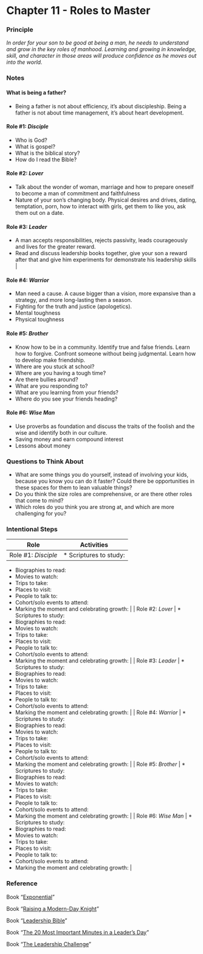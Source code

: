# Chapter 11 - Roles to Master

### Principle

*In order for your son to be good at being a man, he needs to understand and grow in the key roles of manhood. Learning and growing in knowledge, skill, and character in those areas will produce confidence as he moves out into the world.* 

### Notes

#### What is being a father?
* Being a father is not about efficiency, it’s about discipleship. Being a father is not about time management, it’s about heart development.
#### Role #1: *Disciple*
* Who is God?
* What is gospel?
* What is the biblical story?
* How do I read the Bible?
#### Role #2: *Lover*
* Talk about the wonder of woman, marriage and how to prepare oneself to become a man of commitment and faithfulness
* Nature of your son’s changing body. Physical desires and drives, dating, temptation, porn, how to interact with girls, get them to like you, ask them out on a date.
#### Role #3: *Leader* 
* A man accepts responsibilities, rejects passivity, leads courageously and lives for the greater reward.
* Read and discuss leadership books together, give your son a reward after that and give him experiments for demonstrate his leadership skills |
#### Role #4: *Warrior* 
* Man need a cause. A cause bigger than a vision, more expansive than a strategy, and more long-lasting then a season. 
* Fighting for the truth and justice (apologetics).
* Mental toughness
* Physical toughness
#### Role #5: *Brother*
* Know how to be in a community. Identify true and false friends. Learn how to forgive. Confront someone without being judgmental. Learn how to develop make friendship.
* Where are you stuck at school?
* Where are you having a tough time?
* Are there bullies around?
* What are you responding to?
* What are you learning from your friends?
* Where do you see your friends heading?
#### Role #6: *Wise Man* 
* Use proverbs as foundation and discuss the traits of the foolish and the wise and identify both in our culture.
* Saving money and earn compound interest
* Lessons about money
### Questions to Think About

- What are some things you do yourself, instead of involving your kids, because you know you can do it faster? Could there be opportunities in these spaces for them to lean valuable things?
- Do you think the size roles are comprehensive, or are there other roles that come to mind?
- Which roles do you think you are strong at, and which are more challenging for you?

### Intentional Steps

| Role | Activities |
| --- | --- |
| Role #1: *Disciple* | * Scriptures to study:
* Biographies to read:
* Movies to watch:
* Trips to take:
* Places to visit:
* People to talk to:
* Cohort/solo events to attend:
* Marking the moment and celebrating growth: |
| Role #2: *Lover* | * Scriptures to study:
* Biographies to read:
* Movies to watch:
* Trips to take:
* Places to visit:
* People to talk to:
* Cohort/solo events to attend:
* Marking the moment and celebrating growth: |
| Role #3: *Leader* | * Scriptures to study:
* Biographies to read:
* Movies to watch:
* Trips to take:
* Places to visit:
* People to talk to:
* Cohort/solo events to attend:
* Marking the moment and celebrating growth: |
| Role #4: *Warrior*  | * Scriptures to study:
* Biographies to read:
* Movies to watch:
* Trips to take:
* Places to visit:
* People to talk to:
* Cohort/solo events to attend:
* Marking the moment and celebrating growth: |
| Role #5: *Brother* | * Scriptures to study:
* Biographies to read:
* Movies to watch:
* Trips to take:
* Places to visit:
* People to talk to:
* Cohort/solo events to attend:
* Marking the moment and celebrating growth: |
| Role #6: *Wise Man* | * Scriptures to study:
* Biographies to read:
* Movies to watch:
* Trips to take:
* Places to visit:
* People to talk to:
* Cohort/solo events to attend:
* Marking the moment and celebrating growth: |

### Reference

Book “[Exponential](https://www.amazon.com/Exponential-Friends-Missional-Church-Movement/dp/0310326788/ref=sr_1_2?crid=SN7OU50S5DG2&dib=eyJ2IjoiMSJ9.0pXCcngS0_wu_L4WQIXuoMZRj5K6f1boclcP1rgU-ZSOM5D1vysmA6P1KehGA7W5wgLXNDQQFqYZ0AKt58lcxXXkb4Ayp3H45e9qJMY2unBMH7QyRGQVKRZxWACEikrcYs_I3gob_Kse-jgrX3xEzZH4co-yr3_R8vhYW__cof_s33oMuFC4B8gNzoyTmaZoXw3RJg3XaB_BFP2FrqC5OjRaQW8zdZ0udEPPZWjiDnw.zkvjyU-88l8qug7SclZzCUcUMjT45h1zkPP6BMdz-A8&dib_tag=se&keywords=exponential&qid=1737517783&sprefix=exponential%2Caps%2C585&sr=8-2)”

Book “[Raising a Modern-Day Knight](https://www.amazon.com/Raising-Modern-Day-Knight-Fathers-Authentic/dp/1589973097/ref=sr_1_1?crid=T0BO03AY0BJ&dib=eyJ2IjoiMSJ9.ZCOUgWf_ZoG8UJ5swTzjtKqy9zqd6-4mKk1UXub9dMqB30EApa7sDRNXhhgLzjQDRj5eoZ1QKFzSHOgadX413qR5Vg-rp1LAjeHI57Wqk5ArkG30QZhy2QqZqwEWEMr7AIgmCcvnUsUnct8oiNgtsnIP6RkLApijZ2oBTSV-_3SK0FjhpFM-fFFW4QCMniPKzZqnw_qeWA57JseTd9OUuzxUPIePrv-XcY-azjp0NQM.QL2_d7A5FHBG3kY3SMjxW5pYIoR9tBgjXy6HmuH0ea8&dib_tag=se&keywords=Raising+Modern+Day+Knight&qid=1737519331&s=books&sprefix=raising+modern+day+knight%2Cstripbooks-intl-ship%2C717&sr=1-1)”

Book “[Leadership Bible](https://www.amazon.com/Maxwell-Leadership-Bible-Hardcover-Comfort/dp/0785223010/ref=sr_1_1?crid=1N354EF6CFH67&dib=eyJ2IjoiMSJ9.wk0wEp0UgCJIfmELQqj1wyzbuh6RAelr3yDxWtrIhLTtfdi9qmwWLRqwqU8TjuhWIIgn0_kXOdnqPwvHXScPChBfcN0bBcHWWYcNp4FMU-cKpAEuj3QPhKHrtWkTDtFJXb3M1pjLccr244cbHSa7ck1xT80GhTuS4fQ5f5aFETr1Yb-rUp6YIkYnSakguB9SkJaj9GWFQE1IQV0Vr45Q4UTEejH5eSiWjAP3vPhWbMc.-hResPHuAEQFr4Z_QfxLaRgWZl3uuubHrPHP3ldWyWk&dib_tag=se&keywords=Leadership+Bible&qid=1737519500&s=books&sprefix=raising+modern+da%2Cstripbooks-intl-ship%2C729&sr=1-1)”

Book “[The 20 Most Important Minutes in a Leader’s Day](https://www.amazon.com/Most-Powerful-Minutes-Leaders-Day/dp/0785289275/ref=sr_1_1?crid=3OFV1KQ3BD6MX&dib=eyJ2IjoiMSJ9.PCtyT0suKt2-T-FPiAq6vsBy8KeDA2-bfzE3UWUYtn62g7anV0jBIFgbM-EvbQ3PH364TBpDTVgIpd1IPvsjg2d8UwB87_dL_VqrD7WwsSOAHgblppNN5Q2xXQWnJardgC-oGfrQOzVqwnO6MvKurK9T5rV_lh9Q2x54LpRh4uovNvwkg67rWApQ-A4UmVFtTAErRLpjwWxW3g9NleXeMsfxLZ8cCstwW0OkaoA6ZLEssoJRFAald5J0Q_lQaK8V.Pj3dgAmYGeWlaLu0XBW69cesH2jnbqJsZDYA2CPTYcE&dib_tag=se&keywords=The+20+Most+Important+Minutes+in+a+Leader%E2%80%99s+Day&qid=1737519552&s=books&sprefix=the+20+most+important+minutes+in+a+leader+s+day%2Cstripbooks-intl-ship%2C409&sr=1-1)”

Book “[The Leadership Challenge](https://www.amazon.com/Leadership-Challenge-Extraordinary-Things-Organizations/dp/1119278961/ref=sr_1_2?crid=BA77A63F3UQX&dib=eyJ2IjoiMSJ9.i3pysEI3UfExxFzABB5iHB_MzLOoFtqGneP9QEryakORP34bQl9gfqDkwOkJO90Xv5a7S6tR8NHHfTDx2P9BL2LKI2HL7Lggpx-VYvpCug5yplCn7aoTSsVyKe6ySG2ViKo1MCvFJZkdNV_0bwsNhJa0GllGf7GEw54TeEDb4qtwWcJKl8EEJfqCmBg2XXIvuN7RQiTOKTEkYN-RcuRMrZg4reMCQB3ID6_wu1o7ql4.796IY2EEPEGdfyVXFMqT7y6-oHRB33f63HzCt8LiF1s&dib_tag=se&keywords=The+Challenge+of+Leadership&qid=1737519616&s=books&sprefix=%2Cstripbooks-intl-ship%2C370&sr=1-2)”